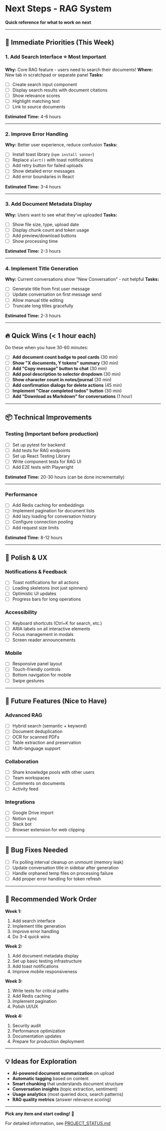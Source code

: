 # Next Steps - RAG System

**Quick reference for what to work on next**

---

## 🎯 Immediate Priorities (This Week)

### 1. Add Search Interface ⭐ **Most Important**
**Why:** Core RAG feature - users need to search their documents!
**Where:** New tab in scratchpad or separate panel
**Tasks:**
- [ ] Create search input component
- [ ] Display search results with document citations
- [ ] Show relevance scores
- [ ] Highlight matching text
- [ ] Link to source documents

**Estimated Time:** 4-6 hours

---

### 2. Improve Error Handling
**Why:** Better user experience, reduce confusion
**Tasks:**
- [ ] Install toast library (`npm install sonner`)
- [ ] Replace `alert()` with toast notifications
- [ ] Add retry button for failed uploads
- [ ] Show detailed error messages
- [ ] Add error boundaries in React

**Estimated Time:** 3-4 hours

---

### 3. Add Document Metadata Display
**Why:** Users want to see what they've uploaded
**Tasks:**
- [ ] Show file size, type, upload date
- [ ] Display chunk count and token usage
- [ ] Add preview/download buttons
- [ ] Show processing time

**Estimated Time:** 2-3 hours

---

### 4. Implement Title Generation
**Why:** Current conversations show "New Conversation" - not helpful
**Tasks:**
- [ ] Generate title from first user message
- [ ] Update conversation on first message send
- [ ] Allow manual title editing
- [ ] Truncate long titles gracefully

**Estimated Time:** 2-3 hours

---

## 🔥 Quick Wins (< 1 hour each)

Do these when you have 30-60 minutes:

- [ ] **Add document count badge to pool cards** (30 min)
- [ ] **Show "X documents, Y tokens" summary** (30 min)
- [ ] **Add "Copy message" button to chat** (30 min)
- [ ] **Add pool description to selector dropdown** (30 min)
- [ ] **Show character count in notes/journal** (30 min)
- [ ] **Add confirmation dialogs for delete actions** (45 min)
- [ ] **Implement "Clear completed todos" button** (30 min)
- [ ] **Add "Download as Markdown" for conversations** (1 hour)

---

## 📦 Technical Improvements

### Testing (Important before production)
- [ ] Set up pytest for backend
- [ ] Add tests for RAG endpoints
- [ ] Set up React Testing Library
- [ ] Write component tests for RAG UI
- [ ] Add E2E tests with Playwright

**Estimated Time:** 20-30 hours (can be done incrementally)

---

### Performance
- [ ] Add Redis caching for embeddings
- [ ] Implement pagination for document lists
- [ ] Add lazy loading for conversation history
- [ ] Configure connection pooling
- [ ] Add request size limits

**Estimated Time:** 8-12 hours

---

## 🎨 Polish & UX

### Notifications & Feedback
- [ ] Toast notifications for all actions
- [ ] Loading skeletons (not just spinners)
- [ ] Optimistic UI updates
- [ ] Progress bars for long operations

### Accessibility
- [ ] Keyboard shortcuts (Ctrl+K for search, etc.)
- [ ] ARIA labels on all interactive elements
- [ ] Focus management in modals
- [ ] Screen reader announcements

### Mobile
- [ ] Responsive panel layout
- [ ] Touch-friendly controls
- [ ] Bottom navigation for mobile
- [ ] Swipe gestures

---

## 🚀 Future Features (Nice to Have)

### Advanced RAG
- [ ] Hybrid search (semantic + keyword)
- [ ] Document deduplication
- [ ] OCR for scanned PDFs
- [ ] Table extraction and preservation
- [ ] Multi-language support

### Collaboration
- [ ] Share knowledge pools with other users
- [ ] Team workspaces
- [ ] Comments on documents
- [ ] Activity feed

### Integrations
- [ ] Google Drive import
- [ ] Notion sync
- [ ] Slack bot
- [ ] Browser extension for web clipping

---

## 🐛 Bug Fixes Needed

- [ ] Fix polling interval cleanup on unmount (memory leak)
- [ ] Update conversation title in sidebar after generation
- [ ] Handle orphaned temp files on processing failure
- [ ] Add proper error handling for token refresh

---

## 🎯 Recommended Work Order

**Week 1:**
1. Add search interface
2. Implement title generation
3. Improve error handling
4. Do 3-4 quick wins

**Week 2:**
1. Add document metadata display
2. Set up basic testing infrastructure
3. Add toast notifications
4. Improve mobile responsiveness

**Week 3:**
1. Write tests for critical paths
2. Add Redis caching
3. Implement pagination
4. Polish UI/UX

**Week 4:**
1. Security audit
2. Performance optimization
3. Documentation updates
4. Prepare for production deployment

---

## 💡 Ideas for Exploration

- **AI-powered document summarization** on upload
- **Automatic tagging** based on content
- **Smart chunking** that understands document structure
- **Conversation insights** (topic extraction, sentiment)
- **Usage analytics** (most queried docs, search patterns)
- **RAG quality metrics** (answer relevance scoring)

---

**Pick any item and start coding!** 🚀

For detailed information, see [PROJECT_STATUS.md](./PROJECT_STATUS.md)
